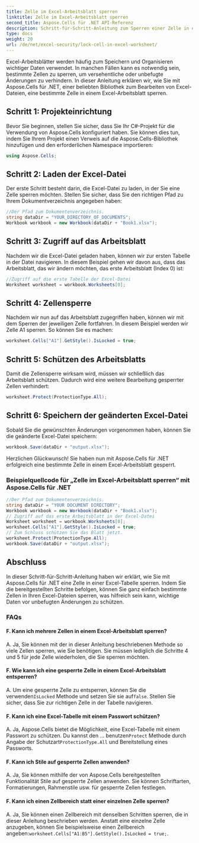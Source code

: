 ```yaml
---
title: Zelle im Excel-Arbeitsblatt sperren
linktitle: Zelle im Excel-Arbeitsblatt sperren
second_title: Aspose.Cells für .NET API-Referenz
description: Schritt-für-Schritt-Anleitung zum Sperren einer Zelle in einem Excel-Arbeitsblatt mit Aspose.Cells für .NET.
type: docs
weight: 20
url: /de/net/excel-security/lock-cell-in-excel-worksheet/
---
```

Excel-Arbeitsblätter werden häufig zum Speichern und Organisieren wichtiger Daten verwendet. In manchen Fällen kann es notwendig sein, bestimmte Zellen zu sperren, um versehentliche oder unbefugte Änderungen zu verhindern. In dieser Anleitung erklären wir, wie Sie mit Aspose.Cells für .NET, einer beliebten Bibliothek zum Bearbeiten von Excel-Dateien, eine bestimmte Zelle in einem Excel-Arbeitsblatt sperren.

## Schritt 1: Projekteinrichtung

Bevor Sie beginnen, stellen Sie sicher, dass Sie Ihr C#-Projekt für die Verwendung von Aspose.Cells konfiguriert haben. Sie können dies tun, indem Sie Ihrem Projekt einen Verweis auf die Aspose.Cells-Bibliothek hinzufügen und den erforderlichen Namespace importieren:

```csharp
using Aspose.Cells;
```

## Schritt 2: Laden der Excel-Datei

Der erste Schritt besteht darin, die Excel-Datei zu laden, in der Sie eine Zelle sperren möchten. Stellen Sie sicher, dass Sie den richtigen Pfad zu Ihrem Dokumentverzeichnis angegeben haben:

```csharp
//Der Pfad zum Dokumentenverzeichnis.
string dataDir = "YOUR_DIRECTORY_OF_DOCUMENTS";
Workbook workbook = new Workbook(dataDir + "Book1.xlsx");
```

## Schritt 3: Zugriff auf das Arbeitsblatt

Nachdem wir die Excel-Datei geladen haben, können wir zur ersten Tabelle in der Datei navigieren. In diesem Beispiel gehen wir davon aus, dass das Arbeitsblatt, das wir ändern möchten, das erste Arbeitsblatt (Index 0) ist:

```csharp
//Zugriff auf die erste Tabelle der Excel-Datei
Worksheet worksheet = workbook.Worksheets[0];
```

## Schritt 4: Zellensperre

Nachdem wir nun auf das Arbeitsblatt zugegriffen haben, können wir mit dem Sperren der jeweiligen Zelle fortfahren. In diesem Beispiel werden wir Zelle A1 sperren. So können Sie es machen:

```csharp
worksheet.Cells["A1"].GetStyle().IsLocked = true;
```

## Schritt 5: Schützen des Arbeitsblatts

Damit die Zellensperre wirksam wird, müssen wir schließlich das Arbeitsblatt schützen. Dadurch wird eine weitere Bearbeitung gesperrter Zellen verhindert:

```csharp
worksheet.Protect(ProtectionType.All);
```

## Schritt 6: Speichern der geänderten Excel-Datei

Sobald Sie die gewünschten Änderungen vorgenommen haben, können Sie die geänderte Excel-Datei speichern:

```csharp
workbook.Save(dataDir + "output.xlsx");
```

Herzlichen Glückwunsch! Sie haben nun mit Aspose.Cells für .NET erfolgreich eine bestimmte Zelle in einem Excel-Arbeitsblatt gesperrt.

### Beispielquellcode für „Zelle im Excel-Arbeitsblatt sperren“ mit Aspose.Cells für .NET 
```csharp
//Der Pfad zum Dokumentenverzeichnis.
string dataDir = "YOUR DOCUMENT DIRECTORY";
Workbook workbook = new Workbook(dataDir + "Book1.xlsx");
// Zugriff auf das erste Arbeitsblatt in der Excel-Datei
Worksheet worksheet = workbook.Worksheets[0];
worksheet.Cells["A1"].GetStyle().IsLocked = true;
// Zum Schluss schützen Sie das Blatt jetzt.
worksheet.Protect(ProtectionType.All);
workbook.Save(dataDir + "output.xlsx");
```

## Abschluss

In dieser Schritt-für-Schritt-Anleitung haben wir erklärt, wie Sie mit Aspose.Cells für .NET eine Zelle in einer Excel-Tabelle sperren. Indem Sie die bereitgestellten Schritte befolgen, können Sie ganz einfach bestimmte Zellen in Ihren Excel-Dateien sperren, was hilfreich sein kann, wichtige Daten vor unbefugten Änderungen zu schützen.

### FAQs

#### F. Kann ich mehrere Zellen in einem Excel-Arbeitsblatt sperren?
	 
A. Ja, Sie können mit der in dieser Anleitung beschriebenen Methode so viele Zellen sperren, wie Sie benötigen. Sie müssen lediglich die Schritte 4 und 5 für jede Zelle wiederholen, die Sie sperren möchten.

#### F. Wie kann ich eine gesperrte Zelle in einem Excel-Arbeitsblatt entsperren?

A.  Um eine gesperrte Zelle zu entsperren, können Sie die verwenden`IsLocked` Methode und setzen Sie sie auf`false`. Stellen Sie sicher, dass Sie zur richtigen Zelle in der Tabelle navigieren.

#### F. Kann ich eine Excel-Tabelle mit einem Passwort schützen?

A.  Ja, Aspose.Cells bietet die Möglichkeit, eine Excel-Tabelle mit einem Passwort zu schützen. Du kannst den ... benutzen`Protect` Methode durch Angabe der Schutzart`ProtectionType.All` und Bereitstellung eines Passworts.

#### F. Kann ich Stile auf gesperrte Zellen anwenden?

A. Ja, Sie können mithilfe der von Aspose.Cells bereitgestellten Funktionalität Stile auf gesperrte Zellen anwenden. Sie können Schriftarten, Formatierungen, Rahmenstile usw. für gesperrte Zellen festlegen.

#### F. Kann ich einen Zellbereich statt einer einzelnen Zelle sperren?

A.  Ja, Sie können einen Zellbereich mit denselben Schritten sperren, die in dieser Anleitung beschrieben werden. Anstatt eine einzelne Zelle anzugeben, können Sie beispielsweise einen Zellbereich angeben:`worksheet.Cells["A1:B5"].GetStyle().IsLocked = true;`.